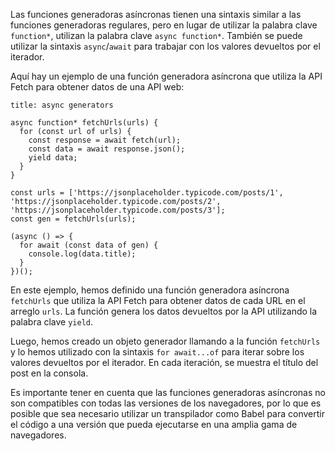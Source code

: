 Las funciones generadoras asíncronas tienen una sintaxis similar a las funciones generadoras regulares, pero en lugar de utilizar la palabra clave `function*`, utilizan la palabra clave `async function*`. También se puede utilizar la sintaxis `async`/`await` para trabajar con los valores devueltos por el iterador.

Aquí hay un ejemplo de una función generadora asíncrona que utiliza la API Fetch para obtener datos de una API web:

```ad-example
title: async generators
```
```
async function* fetchUrls(urls) {
  for (const url of urls) {
    const response = await fetch(url);
    const data = await response.json();
    yield data;
  }
}

const urls = ['https://jsonplaceholder.typicode.com/posts/1', 'https://jsonplaceholder.typicode.com/posts/2', 'https://jsonplaceholder.typicode.com/posts/3'];
const gen = fetchUrls(urls);

(async () => {
  for await (const data of gen) {
    console.log(data.title);
  }
})();
```

En este ejemplo, hemos definido una función generadora asíncrona `fetchUrls` que utiliza la API Fetch para obtener datos de cada URL en el arreglo `urls`. La función genera los datos devueltos por la API utilizando la palabra clave `yield`.

Luego, hemos creado un objeto generador llamando a la función `fetchUrls` y lo hemos utilizado con la sintaxis `for await...of` para iterar sobre los valores devueltos por el iterador. En cada iteración, se muestra el título del post en la consola.

Es importante tener en cuenta que las funciones generadoras asíncronas no son compatibles con todas las versiones de los navegadores, por lo que es posible que sea necesario utilizar un transpilador como Babel para convertir el código a una versión que pueda ejecutarse en una amplia gama de navegadores.